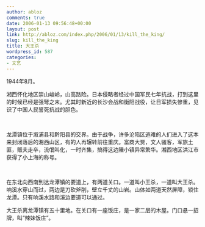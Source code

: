 ```yaml
---
author: abloz
comments: true
date: 2006-01-13 09:56:48+00:00
layout: post
link: http://abloz.com/index.php/2006/01/13/kill_the_king/
slug: kill_the_king
title: 大王杀
wordpress_id: 587
categories:
- 文艺
---
```


1944年8月。




湘西怀化地区崇山峻岭，山高路险。日本侵略者经过中国军民七年抗战，打到这里的时候已经是强弩之末。尤其时新近的长沙会战和衡阳战役，让日军损失惨重，见识了中国人民誓死抗战的胆色。




 




龙潭镇位于溆浦县和黔阳县的交界。由于战争，许多沦陷区逃难的人们进入了这本来封闭落后的湘西山区，有的人再辗转前往重庆。富商大贾，文人骚客，军旅土匪，贩夫走卒，流氓叫化，一时齐集，搞得这边陲小镇异常繁华。湘西地区洪江市获得了小上海的称号。




 




在东北向西南到达龙潭镇的要道上，有两道关口。一道叫小王杀，一道叫大王杀。响溪水穿山而过，两边是刀砍斧削，壁立千丈的山岩。山体如两道天然屏障，锁住龙潭。只有响溪水路和溪边要道可以通过。  





大王杀离龙潭镇有五十里地。在关口有一座饭庄，是一家二层的木屋。门口悬一招牌，叫“辣妹饭庄”。




 




 

